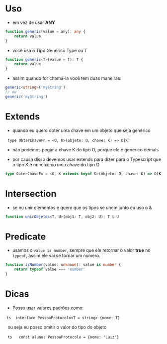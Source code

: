 
# Uso

- em vez de usar **ANY**
```ts
function generic(value = any): any { 
	return value 
}
```

- você usa o Tipo Genérico Type ou T

```ts
function generic<T>(value = T): T { 
	return value 
}
```

- assim quando for chamá-la você tem duas maneiras:

```ts
generic<string>('myString')
// ou
generic('myString')
```

# Extends

- quando eu quero obter uma chave em um objeto que seja genérico

  `type ObterChaveFn = <O, K>(objeto: O, chave: K) => O[K]`

- não podemos pegar a chave K do tipo O, porque ele é genérico demais

- por causa disso devemos usar extends para dizer para o Typescript que o tipo K é no máximo uma chave do tipo O

```ts
type ObterChaveFn = <O, K extends keyof O>(objeto: O, chave: K) => O[K]
```

# Intersection

- se eu unir elementos e quero que os tipos se unem junto eu uso o &
```ts
function unirObjetos<T, U>(obj1: T, obj2: U): T & U
```

# Predicate

- usamos o ``value is number``, sempre que ele retornar o valor **true** no ``typeof``, assim ele vai se tornar um numero.

```ts
function isNumber(value: unknown): value is number {
	return typeof value === 'number'
}
```

# Dicas

- Posso usar valores padrões como:

 ```ts
 interface PessoaProtocolo<T = string> {nome: T}
 ```

  ou seja eu posso omitir o valor do tipo do objeto

  ```ts
  const aluno: PessoaProtocolo = {nome: 'Luiz'}
  ```